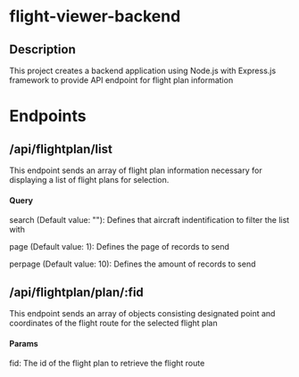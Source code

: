 # flight-viewer-backend

## Description

This project creates a backend application using Node.js with Express.js framework to provide API endpoint for flight plan information

# Endpoints

## /api/flightplan/list

This endpoint sends an array of flight plan information necessary for displaying a list of flight plans for selection.

#### Query

search (Default value: ""): Defines that aircraft indentification to filter the list with

page (Default value: 1): Defines the page of records to send

perpage (Default value: 10): Defines the amount of records to send

## /api/flightplan/plan/:fid

This endpoint sends an array of objects consisting designated point and coordinates of the flight route for the selected flight plan

#### Params

fid: The id of the flight plan to retrieve the flight route
